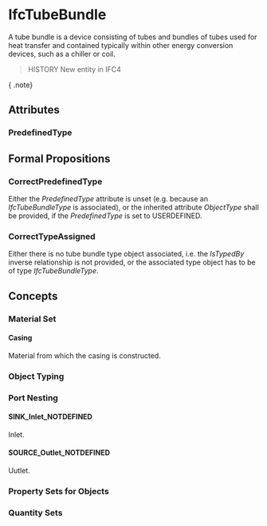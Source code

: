 # IfcTubeBundle

A tube bundle is a device consisting of tubes and bundles of tubes used for heat transfer and contained typically within other energy conversion devices, such as a chiller or coil.<!-- end of definition -->

> HISTORY New entity in IFC4

{ .note}
>

## Attributes

### PredefinedType


## Formal Propositions

### CorrectPredefinedType
Either the _PredefinedType_ attribute is unset (e.g. because an _IfcTubeBundleType_ is associated), or the inherited attribute _ObjectType_ shall be provided, if the _PredefinedType_ is set to USERDEFINED.

### CorrectTypeAssigned
Either there is no tube bundle type object associated, i.e. the _IsTypedBy_ inverse relationship is not provided, or the associated type object has to be of type _IfcTubeBundleType_.

## Concepts

### Material Set



#### Casing

Material from which the casing is constructed.

### Object Typing



### Port Nesting



#### SINK_Inlet_NOTDEFINED

Inlet.

#### SOURCE_Outlet_NOTDEFINED

Uutlet.

### Property Sets for Objects



### Quantity Sets



